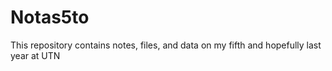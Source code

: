 # Notas5to
This repository contains notes, files, and data on my fifth and hopefully last year at UTN
